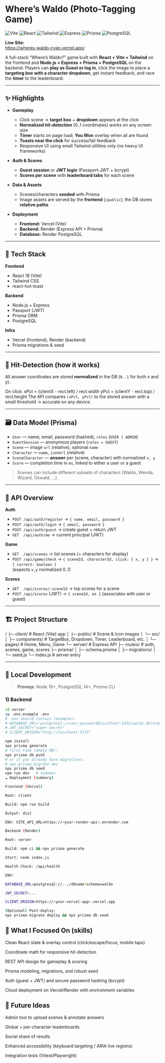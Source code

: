# Where’s Waldo (Photo-Tagging Game)

![Vite](https://img.shields.io/badge/Vite-646CFF?logo=vite&logoColor=white)
![React](https://img.shields.io/badge/React-20232a?logo=react&logoColor=61DAFB)
![Tailwind](https://img.shields.io/badge/Tailwind-38B2AC?logo=tailwind-css&logoColor=white)
![Express](https://img.shields.io/badge/Express-000000?logo=express&logoColor=white)
![Prisma](https://img.shields.io/badge/Prisma-2D3748?logo=prisma&logoColor=white)
![PostgreSQL](https://img.shields.io/badge/PostgreSQL-336791?logo=postgresql&logoColor=white)


**Live Site:**  
https://wheres-waldo-cyan.vercel.app/

A full-stack “Where’s Waldo?” game built with **React + Vite + Tailwind** on the frontend and **Node.js + Express + Prisma + PostgreSQL** on the backend. Players can **play as Guest or log in**, click the image to place a **targeting box with a character dropdown**, get instant feedback, and race the **timer** to the leaderboard.

---

## ✨ Highlights

- **Gameplay**

  - Click scene → **target box** + **dropdown** appears at the click
  - **Normalized hit-detection** (0..1 coordinates) works on any screen size
  - **Timer** starts on page load; **You Won** overlay when all are found
  - **Toasts near the click** for success/fail feedback
  - Responsive UI using small Tailwind utilities only (no heavy UI frameworks)

- **Auth & Scores**

  - **Guest session** or **JWT login** (Passport-JWT + bcrypt)
  - **Scores per scene** with **leaderboard tabs** for each scene

- **Data & Assets**

  - Scenes/characters **seeded** with Prisma
  - Image assets are served by the **frontend** (`/public`); the DB stores **relative paths**

- **Deployment**
  - **Frontend:** Vercel (Vite)
  - **Backend:** Render (Express API + Prisma)
  - **Database:** Render PostgreSQL

---

## 🧰 Tech Stack

**Frontend**

- React 18 (Vite)
- Tailwind CSS
- react-hot-toast

**Backend**

- Node.js + Express
- Passport (JWT)
- Prisma ORM
- PostgreSQL

**Infra**

- Vercel (frontend), Render (backend)
- Prisma migrations & seed

---

## 🧠 Hit-Detection (how it works)

All answer coordinates are stored **normalized** in the DB (`0..1` for both x and y).

On click:
xPct = (clientX - rect.left) / rect.width
yPct = (clientY - rect.top) / rect.height
The API compares `(xPct, yPct)` to the stored answer with a small threshold → accurate on any device.

---

## 🗃️ Data Model (Prisma)

- `User` — name, email, password (hashed), `roles` (`USER | ADMIN`)
- `GuestSession` — anonymous players (`roles = GUEST`)
- `Scene` — image `url` (relative), optional `name`
- `Character` — `name`, `iconUrl` (relative)
- `SceneCharacter` — **answer** per (scene, character) with normalized `x, y`
- `Score` — completion time in `ms`, linked to either a user or a guest

> Scenes can include different subsets of characters (Waldo, Wenda, Wizard, Oswald, …).

---

## 🔌 API Overview

**Auth**

- `POST /api/auth/register` → `{ name, email, password }`
- `POST /api/auth/login` → `{ email, password }`
- `POST /api/auth/guest` → create guest + return JWT
- `GET  /api/auth/me` → current principal (JWT)

**Game**

- `GET  /api/scenes` → list scenes (+ characters for display)
- `POST /api/game/check` → `{ sceneId, characterId, click: { x, y } }` → `{ correct: boolean }`  
  (expects `x,y` normalized 0..1)

**Scores**

- `GET  /api/scores/:sceneId` → top scores for a scene
- `POST /api/scores` (JWT) → `{ sceneId, ms }` (associates with user or guest)

---

## 🏗️ Project Structure

/
├─ client/ # React (Vite) app
│ ├─ public/ # Scene & Icon images
│ └─ src/
│ ├─ components/ # TargetBox, Dropdown, Timer, Leaderboard, etc.
│ └─ pages/ # Home, Menu, Game
└─ server/ # Express API
├─ routes/ # auth, scenes, game, scores
├─ prisma/
│ ├─ schema.prisma
│ ├─ migrations/
│ └─ seed.js
└─ index.js # server entry

---

## 🚀 Local Development

> **Prereqs:** Node 18+, PostgreSQL 14+, Prisma CLI

### 1) Backend

```bash
cd server
cp .env.example .env
# .env should contain (example):
# DATABASE_URL="postgresql://user:password@localhost:5432/waldo_db?schema=waldo"
# JWT_SECRET="super-secret"
# CLIENT_ORIGIN="http://localhost:5173"

npm install
npx prisma generate
# first time (empty DB):
npx prisma db push
# or if you already have migrations:
# npx prisma migrate dev
npx prisma db seed
npm run dev   # nodemon
☁️ Deployment (summary)

Frontend (Vercel)

Root: client

Build: npm run build

Output: dist

ENV: VITE_API_URL=https://<your-render-api>.onrender.com

Backend (Render)

Root: server

Build: npm ci && npx prisma generate

Start: node index.js

Health Check: /api/health

ENV:

DATABASE_URL=postgresql://.../dbname?schema=waldo

JWT_SECRET=...

CLIENT_ORIGIN=https://<your-vercel-app>.vercel.app

(Optional) Post-deploy:
npx prisma migrate deploy && npx prisma db seed
```
## 🧪 What I Focused On (skills)

Clean React state & overlay control (click/escape/focus, mobile taps)

Coordinate math for responsive hit-detection

REST API design for gameplay & scoring

Prisma modeling, migrations, and robust seed

Auth (guest + JWT) and secure password hashing (bcrypt)

Cloud deployment on Vercel/Render with environment variables

## 🧭 Future Ideas

Admin tool to upload scenes & annotate answers

Global + per-character leaderboards

Social share of results

Enhanced accessibility (keyboard targeting / ARIA live regions)

Integration tests (Vitest/Playwright)

